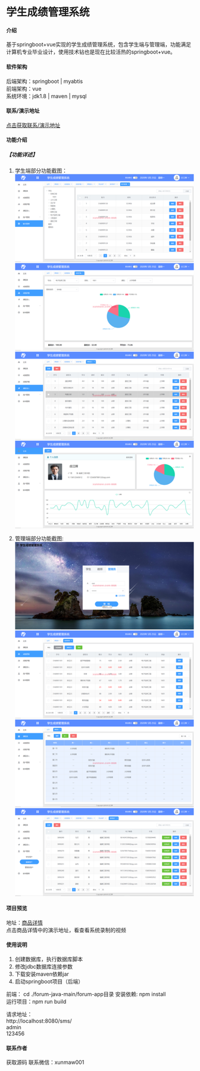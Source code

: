 # 学生成绩管理系统

#### 介绍
基于springboot+vue实现的学生成绩管理系统，包含学生端与管理端，功能满足计算机专业毕业设计，使用技术钻也是现在比较活热的springboot+vue。

#### 软件架构
后端架构：springboot | myabtis  
前端架构：vue    
系统环境：jdk1.8 | maven | mysql   


#### 联系/演示地址
 [点击获取联系/演示地址](https://www.xunmaw.com/ "点击获取更多") 

 
#### 功能介绍



 
##### 【功能详述】 
1. 学生端部分功能截图：  
![输入图片说明](images/image1.png)  
![输入图片说明](images/image2.png)  
![输入图片说明](images/image3.png)  
![输入图片说明](images/image4.png)  

2. 管理端部分功能截图:    
![输入图片说明](images/image5.png)  
![输入图片说明](images/image6.png)  
![输入图片说明](images/image7.png)  
![输入图片说明](images/image8.png)  

#### 项目预览
地址：[商品详情 ](https://www.xunmaw.com/shop/detail/1632751018073473025)     
点击商品详情中的演示地址，看查看系统录制的视频    

#### 使用说明
1. 创建数据库，执行数据库脚本
2. 修改jdbc数据库连接参数
3. 下载安装maven依赖jar
4. 启动springboot项目（后端）

前端：
    cd ./forum-java-main/forum-app目录
    安装依赖: npm install  
    运行项目：npm run build

  请求地址：    
    http://localhost:8080/sms/     
    admin    
    123456  
     

#### 联系作者
获取源码 联系微信：xunmaw001
